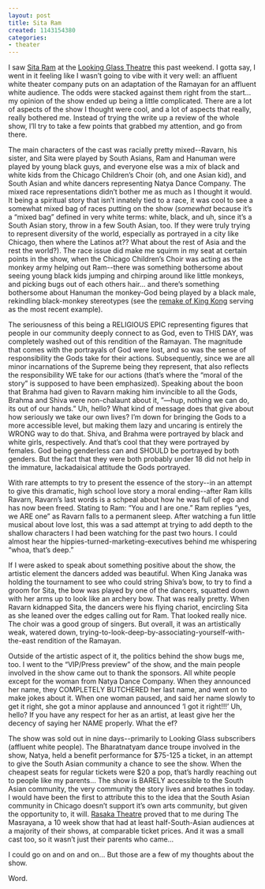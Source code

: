 ```yaml
---
layout: post
title: Sita Ram
created: 1143154380
categories:
- theater
---
```

I saw [Sita Ram](http://lookingglasstheatre.org/event_page/sita-ram/) at the [Looking Glass Theatre](http://www.lookingglasstheatre.org/) this past weekend. I gotta say, I went in it feeling like I wasn’t going to vibe with it very well: an affluent white theater company puts on an adaptation of the Ramayan for an affluent white audience. The odds were stacked against them right from the start... my opinion of the show ended up being a little complicated. There are a lot of aspects of the show I thought were cool, and a lot of aspects that really, really bothered me. Instead of trying the write up a review of the whole show, I’ll try to take a few points that grabbed my attention, and go from there.

The main characters of the cast was racially pretty mixed--Ravarn, his sister, and Sita were played by South Asians, Ram and Hanuman were played by young black guys, and everyone else was a mix of black and white kids from the Chicago Children’s Choir (oh, and one Asian kid), and South Asian and white dancers representing Natya Dance Company. The mixed race representations didn’t bother me as much as I thought it would. It being a spiritual story that isn’t innately tied to a race, it was cool to see a somewhat mixed bag of races putting on the show (<i>somewhat</i> because it’s a “mixed bag” defined in very white terms: white, black, and uh, since it’s a South Asian story, throw in a few South Asian, too. If they were truly trying to represent diversity of the world, especially as portrayed in a city like Chicago, then where the Latinos at?? What about the rest of Asia and the rest the world?). The race issue did make me squirm in my seat at certain points in the show, when the Chicago Children’s Choir was acting as the monkey army helping out Ram--there was something bothersome about seeing young black kids jumping and chirping around like little monkeys, and picking bugs out of each others hair... and there’s something bothersome about  Hanuman the monkey-God being played by a black male, rekindling black-monkey stereotypes (see the [remake of King Kong](http://angryblackbitch.blogspot.com/2005/12/king-kong.html) serving as the most recent example).

The seriousness of this being a RELIGIOUS EPIC representing figures that people in our community deeply connect to as God, even to THIS DAY, was completely washed out of this rendition of the Ramayan. The magnitude that comes with the portrayals of God were lost, and so was the sense of responsibility the Gods take for their actions. Subsequently, since we are all minor incarnations of the Supreme being they represent, that also reflects the responsibility WE take for our actions (that’s where the “moral of the story” is supposed to have been emphasized). Speaking about the boon that Brahma had given to Ravarn making him invincible to all the Gods, Brahma and Shiva were non-chalaunt about it, ”—hup, nothing we can do, its out of our hands.” Uh, hello? What kind of message does that give about how seriously we take our own lives? I’m down for bringing the Gods to a more accessible level, but making them lazy and uncaring is entirely the WRONG way to do that. Shiva, and Brahma were portrayed by black and white girls, respectively. And that’s cool that they were portrayed by females. God being genderless can and SHOULD be portrayed by both genders. But the fact that they were both probably under 18 did not help in the immature, lackadaisical attitude the Gods portrayed.

With rare attempts to try to present the essence of the story--in an attempt to give this dramatic, high school love story a moral ending--after Ram kills Ravarn, Ravarn’s last words is a schpeal about how he was full of ego and has now been freed. Stating to Ram: “You and I are one.” Ram replies “yes, we ARE one” as Ravarn falls to a permanent sleep. After watching a fun little musical about love lost, this was a sad attempt at trying to add depth to the shallow characters I had been watching for the past two hours. I could almost hear the hippies-turned-marketing-executives behind me whispering “whoa, that’s deep.”

If I were asked to speak about something positive about the show, the artistic element the dancers added was beautiful. When King Janaka was holding the tournament to see who could string Shiva’s bow, to try to find a groom for Sita, the bow was played by one of the dancers, squatted down with her arms up to look like an archery bow. That was really pretty. When Ravarn kidnapped Sita, the dancers were his flying chariot, encircling Sita as she leaned over the edges calling out for Ram. That looked really nice. The choir was a good group of singers. But overall, it was an artistically weak, watered down, trying-to-look-deep-by-associating-yourself-with-the-east rendition of the Ramayan.

Outside of the artistic aspect of it, the politics behind the show bugs me, too. I went to the “VIP/Press preview” of the show, and the main people involved in the show came out to thank the sponsors. All white people except for the woman from Natya Dance Company. When they announced her name, they COMPLETELY BUTCHERED her last name, and went on to make jokes about it. When one woman paused, and said her name slowly to get it right, she got a minor applause and announced ‘I got it right!!!’ Uh, hello? If you have any respect for her as an artist, at least give her the decency of saying her NAME properly. What the ef?

The show was sold out in nine days--primarily to Looking Glass subscribers (affluent white people). The Bharatnatyam dance troupe involved in the show, Natya, held a benefit performance for $75-125 a ticket, in an attempt to give the South Asian community a chance to see the show. When the cheapest seats for regular tickets were $20 a pop, that’s hardly reaching out to people like my parents... The show is BARELY accessible to the South Asian community, the very community the story lives and breathes in today. I would have been the first to attribute this to the idea that the South Asian community in Chicago doesn’t support it’s own arts community, but given the opportunity to, it will. [Rasaka Theatre](http://www.rasakatheatre.org/) proved that to me during The Masrayana, a 10 week show that had at least half-South-Asian audiences at a majority of their shows, at comparable ticket prices. And it was a small cast too, so it wasn’t just their parents who came...

I could go on and on and on... But those are a few of my thoughts about the show.

Word.

